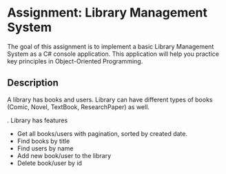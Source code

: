 # Assignment: Library Management System

The goal of this assignment is to implement a basic Library Management System as a C# console application. This application will help you practice key principles in Object-Oriented Programming.

## Description

A library has books and users. Library can have different types of books (Comic, Novel, TextBook, ResearchPaper) as well.

 
. Library has features

   - Get all books/users with pagination, sorted by created date.
   - Find books by title
   - Find users by name
   - Add new book/user to the library
   - Delete book/user by id


